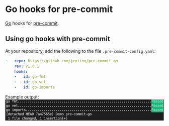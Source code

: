 # Go hooks for pre-commit

[Go](https://golang.org) hooks for [pre-commit](http://pre-commit.com).

## Using go hooks with pre-commit

At your repository, add the following to the file `.pre-commit-config.yaml`:
```yaml
-   repo: https://github.com/jenting/pre-commit-go
    rev: v1.0.1
    hooks:
    -   id: go-fmt
    -   id: go-vet
    -   id: go-imports
```

Example output:
![Demo](assets/demo.png)
